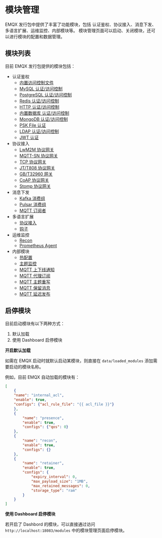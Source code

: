 # 模块管理

EMQX 发行包中提供了丰富了功能模块，包括 认证鉴权、协议接入、消息下发、多语言扩展、运维监控、内部模块等。
模块管理页面可以启动、关闭模块，还可以进行模块的配置和数据管理。

## 模块列表

目前 EMQX 发行包提供的模块包括：

- 认证鉴权
  - [内置访问控制文件](./internal_acl.md)
  - [MySQL 认证/访问控制](./mysql_authentication.md)
  - [PostgreSQL 认证/访问控制](./pgsql_authentication.md)
  - [Redis 认证/访问控制](./redis_authentication.md)
  - [HTTP 认证/访问控制](./http_authentication.md)
  - [内置数据库 认证/访问控制](./mnesia_authentication.md)
  - [MongoDB 认证/访问控制](./mongo_authentication.md)
  - [PSK File 认证](./psk_authentication.md)
  - [LDAP 认证/访问控制](./ldap_authentication.md)
  - [JWT 认证](./jwt_authentication.md)
- 协议接入
  - [LwM2M 协议网关](./lwm2m_protocol.md)
  - [MQTT-SN 协议网关](./mqtt_sn_protocol.md)
  - [TCP 协议网关](./tcp_protocol.md)
  - [JT/T808 协议网关](./jt808_protocol.md)
  - [GB/T32960 网关](./gbt32960_protocol.md)
  - [CoAP 协议网关](./coap_protocol.md)
  - [Stomp 协议网关](./stomp_protocol.md)
- 消息下发
  - [Kafka 消费组](./kafka_consumer.md)
  - [Pulsar 消费组](./pulsar_consumer.md)
  - [MQTT 订阅者](./mqtt_subscriber.md)
- 多语言扩展
  - [协议接入](./exproto.md)
  - [钩子](./exhook.md)
- 运维监控
  - [Recon](./recon.md)
  - [Prometheus Agent](./prometheus.md)
- 内部模块
  - [热配置](./hot_confs.md)
  - [主题监控](./topic_metrics.md)
  - [MQTT 上下线通知](./presence.md)
  - [MQTT 代理订阅](./subscription.md)
  - [MQTT 主题重写](./topic_rewrite.md)
  - [MQTT 保留消息](./retainer.md)
  - [MQTT 延迟发布](./delayed_publish.md)
  


## 启停模块

目前启动模块有以下两种方式：

1.  默认加载
2.  使用 Dashboard 启停模块


**开启默认加载**

如需在 EMQX 启动时就默认启动某模块，则直接在 `data/loaded_modules` 添加需要启动的模块名称。

例如，目前 EMQX 自动加载的模块有：

```json
[
    {
    "name": "internal_acl",
    "enable": true,
    "configs": {"acl_rule_file": "{{ acl_file }}"}
    },
    {
        "name": "presence",
        "enable": true,
        "configs": {"qos": 0}
    },
    {
        "name": "recon",
        "enable": true,
        "configs": {}
    },
    {
        "name": "retainer",
        "enable": true,
        "configs": {
            "expiry_interval": 0,
            "max_payload_size": "1MB",
            "max_retained_messages": 0,
            "storage_type": "ram"
        }
    }
]
```

**使用 Dashboard 启停模块**

若开启了 Dashbord 的模块，可以直接通过访问 `http://localhost:18083/modules` 中的模块管理页面启停模块。

